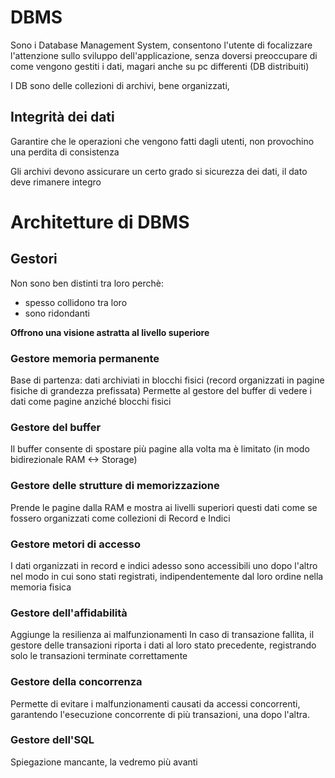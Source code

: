 <link rel="stylesheet" href="../style.css">

# DBMS

Sono i Database Management System, consentono l'utente di focalizzare l'attenzione sullo sviluppo dell'applicazione, senza doversi preoccupare di come vengono gestiti i dati, magari anche su pc differenti (DB distribuiti)

I DB sono delle collezioni di archivi, bene organizzati,

## Integrità dei dati

Garantire che le operazioni che vengono fatti dagli utenti, non provochino una perdita di consistenza

Gli archivi devono assicurare un certo grado si sicurezza dei dati, il dato deve rimanere integro

# Architetture di DBMS

## Gestori

Non sono ben distinti tra loro perchè:

-   spesso collidono tra loro
-   sono ridondanti

**Offrono una visione astratta al livello superiore**

### Gestore memoria permanente

Base di partenza: dati archiviati in blocchi fisici (record organizzati in pagine fisiche di grandezza prefissata)
Permette al gestore del buffer di vedere i dati come pagine anziché blocchi fisici

### Gestore del buffer

Il buffer consente di spostare più pagine alla volta ma è limitato (in modo bidirezionale RAM <-> Storage)

### Gestore delle strutture di memorizzazione

Prende le pagine dalla RAM e mostra ai livelli superiori questi dati come se fossero organizzati come collezioni di Record e Indici

### Gestore metori di accesso

I dati organizzati in record e indici adesso sono accessibili uno dopo l'altro nel modo in cui sono stati registrati, indipendentemente dal loro ordine nella memoria fisica

### Gestore dell'affidabilità

Aggiunge la resilienza ai malfunzionamenti
In caso di transazione fallita, il gestore delle transazioni riporta i dati al loro stato precedente, registrando solo le transazioni terminate correttamente

### Gestore della concorrenza

Permette di evitare i malfunzionamenti causati da accessi concorrenti, garantendo l'esecuzione concorrente di più transazioni, una dopo l'altra.

### Gestore dell'SQL

Spiegazione mancante, la vedremo più avanti
